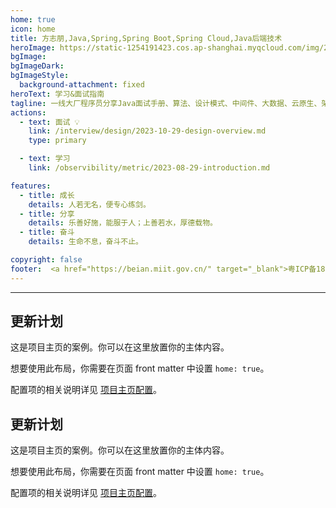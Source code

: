 ```yaml
---
home: true
icon: home
title: 方志朋,Java,Spring,Spring Boot,Spring Cloud,Java后端技术
heroImage: https://static-1254191423.cos.ap-shanghai.myqcloud.com/img/2023/11/14/hero3.png
bgImage:
bgImageDark:
bgImageStyle:
  background-attachment: fixed
heroText: 学习&面试指南
tagline: 一线大厂程序员分享Java面试手册、算法、设计模式、中间件、大数据、云原生、架构...
actions:
  - text: 面试 💡
    link: /interview/design/2023-10-29-design-overview.md
    type: primary

  - text: 学习
    link: /observibility/metric/2023-08-29-introduction.md

features:
  - title: 成长
    details: 人若无名，便专心练剑。
  - title: 分享
    details: 乐善好施，能服于人；上善若水，厚德载物。
  - title: 奋斗
    details: 生命不息，奋斗不止。

copyright: false
footer:  <a href="https://beian.miit.gov.cn/" target="_blank">粤ICP备18121138号-1</a>  | MIT 协议, 版权所有 © 2023-present fangzhipeng
---
```

   
---

## 更新计划
这是项目主页的案例。你可以在这里放置你的主体内容。

想要使用此布局，你需要在页面 front matter 中设置 `home: true`。

配置项的相关说明详见 [项目主页配置](https://theme-hope.vuejs.press/zh/guide/layout/home/)。

## 更新计划
这是项目主页的案例。你可以在这里放置你的主体内容。

想要使用此布局，你需要在页面 front matter 中设置 `home: true`。

配置项的相关说明详见 [项目主页配置](https://theme-hope.vuejs.press/zh/guide/layout/home/)。

